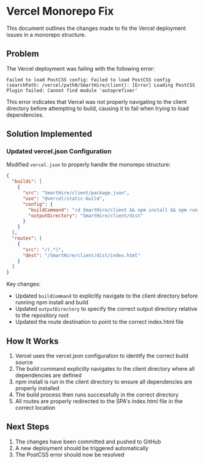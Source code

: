 # Vercel Monorepo Fix

This document outlines the changes made to fix the Vercel deployment issues in a monorepo structure.

## Problem
The Vercel deployment was failing with the following error:
```
Failed to load PostCSS config: Failed to load PostCSS config (searchPath: /vercel/path0/SmartHire/client): [Error] Loading PostCSS Plugin failed: Cannot find module 'autoprefixer'
```

This error indicates that Vercel was not properly navigating to the client directory before attempting to build, causing it to fail when trying to load dependencies.

## Solution Implemented

### Updated vercel.json Configuration
Modified `vercel.json` to properly handle the monorepo structure:

```json
{
  "builds": [
    {
      "src": "SmartHire/client/package.json",
      "use": "@vercel/static-build",
      "config": {
        "buildCommand": "cd SmartHire/client && npm install && npm run build",
        "outputDirectory": "SmartHire/client/dist"
      }
    }
  ],
  "routes": [
    {
      "src": "/(.*)",
      "dest": "/SmartHire/client/dist/index.html"
    }
  ]
}
```

Key changes:
- Updated `buildCommand` to explicitly navigate to the client directory before running npm install and build
- Updated `outputDirectory` to specify the correct output directory relative to the repository root
- Updated the route destination to point to the correct index.html file

## How It Works
1. Vercel uses the vercel.json configuration to identify the correct build source
2. The build command explicitly navigates to the client directory where all dependencies are defined
3. npm install is run in the client directory to ensure all dependencies are properly installed
4. The build process then runs successfully in the correct directory
5. All routes are properly redirected to the SPA's index.html file in the correct location

## Next Steps
1. The changes have been committed and pushed to GitHub
2. A new deployment should be triggered automatically
3. The PostCSS error should now be resolved